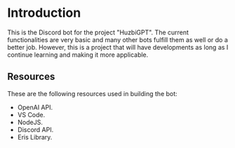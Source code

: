 # Introduction

This is the Discord bot for the project "HuzbiGPT". The current functionalities are very basic and many other bots fulfill them as well or do a better job. However, this is a project that will have developments as long as I continue learning and making it more applicable.

## Resources

<p> These are the following resources used in building the bot: </p>
<ul>
  <li>OpenAI API.</li>
  <li>VS Code.</li>
  <li>NodeJS.</li>
  <li>Discord API.</li>
  <li>Eris Library.</li>
</ul>
